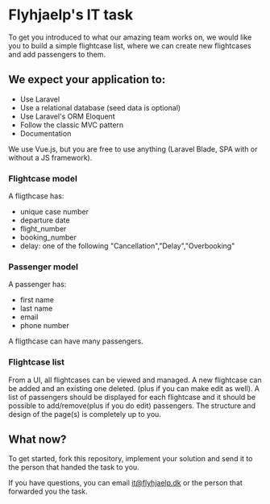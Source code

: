 # Flyhjaelp's IT task

To get you introduced to what our amazing team works on, we would like you to build a simple flightcase list, where we can create new flightcases and add passengers to them.

## We expect your application to:

* Use Laravel
* Use a relational database (seed data is optional)
* Use Laravel's ORM Eloquent
* Follow the classic MVC pattern
* Documentation

We use Vue.js, but you are free to use anything (Laravel Blade, SPA with or without a JS framework). 

### Flightcase model

A fligthcase has:
* unique case number
* departure date
* flight_number
* booking_number
* delay: one of the following "Cancellation","Delay","Overbooking"

### Passenger model

A passenger has:
* first name
* last name
* email
* phone number

A fligthcase can have many passengers.

### Flightcase list

From a UI, all flightcases can be viewed and managed. A new flightcase can be added and an existing one deleted. (plus if you can make edit as well). A list of passengers should be displayed for each flightcase and it should be possible to add/remove(plus if you do edit) passengers. The structure and design of the page(s) is completely up to you. 

## What now?

To get started, fork this repository, implement your solution and send it to the person that handed the task to you. 

If you have questions, you can email it@flyhjaelp.dk or the person that forwarded you the task.